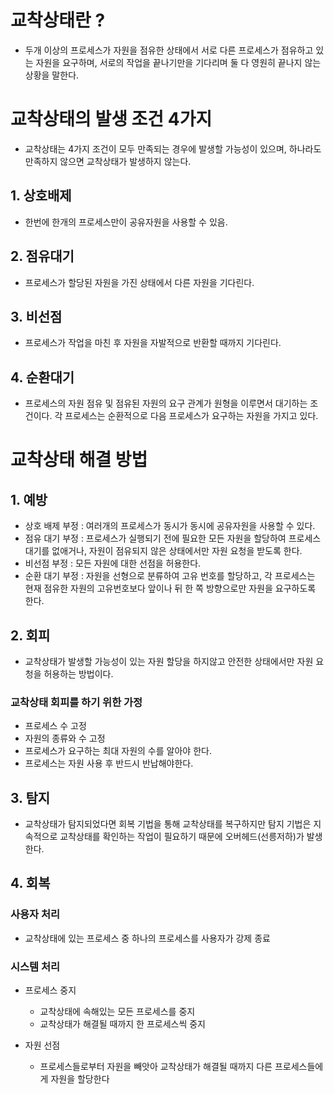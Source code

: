 # 교착상태란 ?
- 두개 이상의 프로세스가 자원을 점유한 상태에서 서로 다른 프로세스가 점유하고 있는 자원을 요구하며, 서로의 작업을 끝나기만을 기다리며  둘 다 영원히 끝나지 않는 상황을 말한다.

# 교착상태의 발생 조건 4가지
- 교착상태는 4가지 조건이 모두 만족되는 경우에 발생할 가능성이 있으며, 하나라도 만족하지 않으면 교착상태가 발생하지 않는다.

## 1. 상호배제
- 한번에 한개의 프로세스만이 공유자원을 사용할 수 있음.

## 2. 점유대기
- 프로세스가 할당된 자원을 가진 상태에서 다른 자원을 기다린다.

## 3. 비선점
- 프로세스가 작업을 마친 후 자원을 자발적으로 반환할 때까지 기다린다.

## 4. 순환대기
- 프로세스의 자원 점유 및 점유된 자원의 요구 관계가 원형을 이루면서 대기하는 조건이다. 각 프로세스는 순환적으로 다음 프로세스가 요구하는 자원을 가지고 있다.

# 교착상태 해결 방법

## 1. 예방
- 상호 배제 부정 : 여러개의 프로세스가 동시가 동시에 공유자원을 사용할 수 있다.
- 점유 대기 부정 : 프로세스가 실행되기 전에 필요한 모든 자원을 할당하여 프로세스 대기를 없애거나, 자원이 점유되지 않은 상태에서만 자원 요청을 받도록 한다.
- 비선점 부정 : 모든 자원에 대한 선점을 허용한다.
- 순환 대기 부정 : 자원을 선형으로 분류하여 고유 번호를 할당하고, 각 프로세스는 현재 점유한 자원의 고유번호보다 앞이나 뒤 한 쪽 방향으로만 자원을 요구하도록 한다.

## 2. 회피

- 교착상태가 발생할 가능성이 있는 자원 할당을 하지않고 안전한 상태에서만 자원 요청을 허용하는 방법이다.

### 교착상태 회피를 하기 위한 가정

- 프로세스 수 고정
- 자원의 종류와 수 고정
- 프로세스가 요구하는 최대 자원의 수를 알아야 한다.
- 프로세스는 자원 사용 후 반드시 반납해야한다.

## 3. 탐지
- 교착상태가 탐지되었다면 회복 기법을 통해 교착상태를 복구하지만 탐지 기법은 지속적으로 교착상태를 확인하는 작업이 필요하기 때문에 오버헤드(선릉저하)가 발생한다.

## 4. 회복

### 사용자 처리

- 교착상태에 있는 프로세스 중 하나의 프로세스를 사용자가 강제 종료

### 시스템 처리

- 프로세스 중지
  - 교착상태에 속해있는 모든 프로세스를 중지
  - 교착상태가 해결될 때까지 한 프로세스씩 중지

- 자원 선점
  - 프로세스들로부터 자원을 빼앗아 교착상태가 해결될 때까지 다른 프로세스들에게 자원을 할당한다
